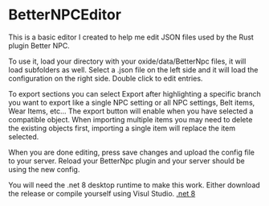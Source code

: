 # BetterNPCEditor

This is a basic editor I created to help me edit JSON files used by the Rust plugin Better NPC.

To use it, load your directory with your oxide/data/BetterNpc files, it will load subfolders as well.
Select a .json file on the left side and it will load the configuration on the right side.
Double click to edit entries. 

To export sections you can select Export after highlighting a specific branch you want to export like a single NPC setting or all NPC settings, Belt items, Wear Items, etc... The export button will enable when you have selected a compatible object.
When importing multiple items you may need to delete the existing objects first, importing a single item will replace the item selected.

When you are done editing, press save changes and upload the config file to your server.
Reload your BetterNpc plugin and your server should be using the new config.

You will need the .net 8 desktop runtime to make this work. Either download the release or compile yourself using Visul Studio.
[.net 8](https://dotnet.microsoft.com/en-us/download/dotnet/8.0)
